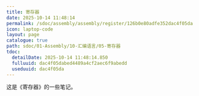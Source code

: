 ```yaml
---
title: 寄存器
date: 2025-10-14 11:48:14
permalink: /sdoc/assembly/assembly/register/126b0e80adfe352dac4f05da
icon: laptop-code
layout: page
catalogue: true
path: sdoc/01-Assembly/10-汇编语言/05-寄存器
tdoc:
  detailDate: 2025-10-14 11:48:14.850
  fulluuid: dac4f05dabed4489a4cf2aec6f9abedd
  useduuid: dac4f05da
---
```


这是《寄存器》的一些笔记。
